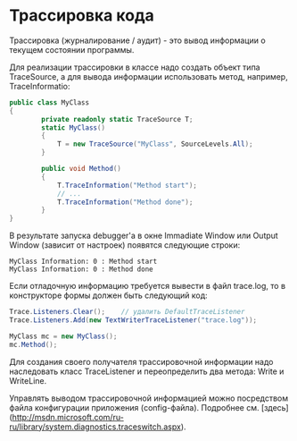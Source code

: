 # Трассировка кода
Трассировка (журналирование / аудит) - это вывод информации о текущем состоянии программы.

Для реализации трассировки в классе надо создать объект типа TraceSource, а для вывода информации использовать метод, например, TraceInformatio:
```c#
public class MyClass
{
    	private readonly static TraceSource T;
    	static MyClass()
    	{
        	T = new TraceSource("MyClass", SourceLevels.All);
    	}

    	public void Method()
    	{
        	T.TraceInformation("Method start");
        	// ...
        	T.TraceInformation("Method done");
    	}
}
```

В результате запуска debugger'а в окне Immadiate Window или Output Window (зависит от настроек) появятся следующие строки:
```
MyClass Information: 0 : Method start
MyClass Information: 0 : Method done
```
Если отладочную информацию требуется вывести в файл trace.log, то в конструкторе формы должен быть следующий код:
```c#
Trace.Listeners.Clear();    // удалить DefaultTraceListener
Trace.Listeners.Add(new TextWriterTraceListener("trace.log"));

MyClass mc = new MyClass();
mc.Method();
```
Для создания своего получателя трассировочной информации надо наследовать класс TraceListener и переопределить два метода: Write и WriteLine.

Управлять выводом трассировочной информацией можно посредством файла конфигурации приложения (config-файла). Подробнее см. [здесь] (http://msdn.microsoft.com/ru-ru/library/system.diagnostics.traceswitch.aspx).
